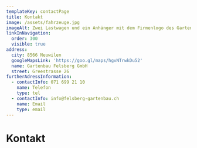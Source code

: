```yaml
---
templateKey: contactPage
title: Kontakt
image: /assets/fahrzeuge.jpg
imageAlt: Zwei Lastwagen und ein Anhänger mit dem Firmenlogo des Gartenbau Felsbergs
linkInNavigation:
  order: 300
  visible: true
address:
  city: 8566 Neuwilen
  googleMapsLink: 'https://goo.gl/maps/hgvNTrwkDu52'
  name: Gartenbau Felsberg GmbH
  street: Greestrasse 26
furtherAdressInformation:
  - contactInfo: 071 699 21 10
    name: Telefon
    type: tel
  - contactInfo: info@felsberg-gartenbau.ch
    name: Email
    type: email
---
```


# Kontakt
